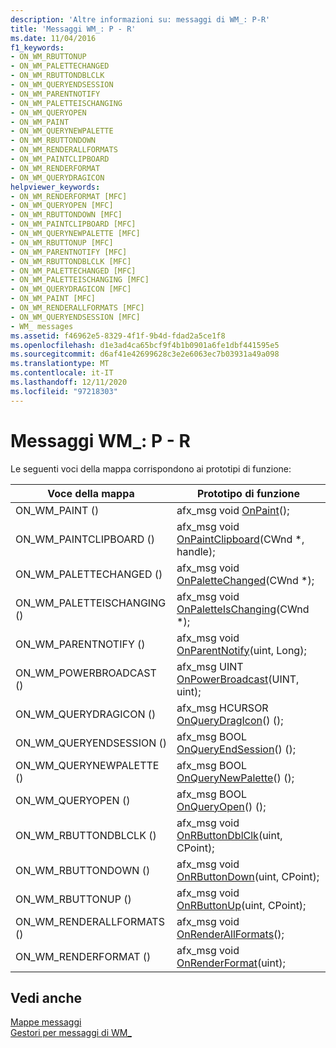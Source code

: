 ```yaml
---
description: 'Altre informazioni su: messaggi di WM_: P-R'
title: 'Messaggi WM_: P - R'
ms.date: 11/04/2016
f1_keywords:
- ON_WM_RBUTTONUP
- ON_WM_PALETTECHANGED
- ON_WM_RBUTTONDBLCLK
- ON_WM_QUERYENDSESSION
- ON_WM_PARENTNOTIFY
- ON_WM_PALETTEISCHANGING
- ON_WM_QUERYOPEN
- ON_WM_PAINT
- ON_WM_QUERYNEWPALETTE
- ON_WM_RBUTTONDOWN
- ON_WM_RENDERALLFORMATS
- ON_WM_PAINTCLIPBOARD
- ON_WM_RENDERFORMAT
- ON_WM_QUERYDRAGICON
helpviewer_keywords:
- ON_WM_RENDERFORMAT [MFC]
- ON_WM_QUERYOPEN [MFC]
- ON_WM_RBUTTONDOWN [MFC]
- ON_WM_PAINTCLIPBOARD [MFC]
- ON_WM_QUERYNEWPALETTE [MFC]
- ON_WM_RBUTTONUP [MFC]
- ON_WM_PARENTNOTIFY [MFC]
- ON_WM_RBUTTONDBLCLK [MFC]
- ON_WM_PALETTECHANGED [MFC]
- ON_WM_PALETTEISCHANGING [MFC]
- ON_WM_QUERYDRAGICON [MFC]
- ON_WM_PAINT [MFC]
- ON_WM_RENDERALLFORMATS [MFC]
- ON_WM_QUERYENDSESSION [MFC]
- WM_ messages
ms.assetid: f46962e5-8329-4f1f-9b4d-fdad2a5ce1f8
ms.openlocfilehash: d1e3ad4ca65bcf9f4b1b0901a6fe1dbf441595e5
ms.sourcegitcommit: d6af41e42699628c3e2e6063ec7b03931a49a098
ms.translationtype: MT
ms.contentlocale: it-IT
ms.lasthandoff: 12/11/2020
ms.locfileid: "97218303"
---
```

# <a name="wm_-messages-p---r"></a>Messaggi WM_: P - R

Le seguenti voci della mappa corrispondono ai prototipi di funzione:

|Voce della mappa|Prototipo di funzione|
|---------------|------------------------|
|ON_WM_PAINT ()|afx_msg void [OnPaint](../../mfc/reference/cwnd-class.md#onpaint)();|
|ON_WM_PAINTCLIPBOARD ()|afx_msg void [OnPaintClipboard](../../mfc/reference/cwnd-class.md#onpaintclipboard)(CWnd *, handle);|
|ON_WM_PALETTECHANGED ()|afx_msg void [OnPaletteChanged](../../mfc/reference/cwnd-class.md#onpalettechanged)(CWnd *);|
|ON_WM_PALETTEISCHANGING ()|afx_msg void [OnPaletteIsChanging](../../mfc/reference/cwnd-class.md#onpaletteischanging)(CWnd *);|
|ON_WM_PARENTNOTIFY ()|afx_msg void [OnParentNotify](../../mfc/reference/cwnd-class.md#onparentnotify)(uint, Long);|
|ON_WM_POWERBROADCAST ()|afx_msg UINT [OnPowerBroadcast](../../mfc/reference/cwnd-class.md#onpowerbroadcast)(UINT, uint);|
|ON_WM_QUERYDRAGICON ()|afx_msg HCURSOR [OnQueryDragIcon](../../mfc/reference/cwnd-class.md#onquerydragicon)() ();|
|ON_WM_QUERYENDSESSION ()|afx_msg BOOL [OnQueryEndSession](../../mfc/reference/cwnd-class.md#onqueryendsession)() ();|
|ON_WM_QUERYNEWPALETTE ()|afx_msg BOOL [OnQueryNewPalette](../../mfc/reference/cwnd-class.md#onquerynewpalette)() ();|
|ON_WM_QUERYOPEN ()|afx_msg BOOL [OnQueryOpen](../../mfc/reference/cwnd-class.md#onqueryopen)() ();|
|ON_WM_RBUTTONDBLCLK ()|afx_msg void [OnRButtonDblClk](../../mfc/reference/cwnd-class.md#onrbuttondblclk)(uint, CPoint);|
|ON_WM_RBUTTONDOWN ()|afx_msg void [OnRButtonDown](../../mfc/reference/cwnd-class.md#onrbuttondown)(uint, CPoint);|
|ON_WM_RBUTTONUP ()|afx_msg void [OnRButtonUp](../../mfc/reference/cwnd-class.md#onrbuttonup)(uint, CPoint);|
|ON_WM_RENDERALLFORMATS ()|afx_msg void [OnRenderAllFormats](../../mfc/reference/cwnd-class.md#onrenderallformats)();|
|ON_WM_RENDERFORMAT ()|afx_msg void [OnRenderFormat](../../mfc/reference/cwnd-class.md#onrenderformat)(uint);|

## <a name="see-also"></a>Vedi anche

[Mappe messaggi](../../mfc/reference/message-maps-mfc.md)<br/>
[Gestori per messaggi di WM_](../../mfc/reference/handlers-for-wm-messages.md)
